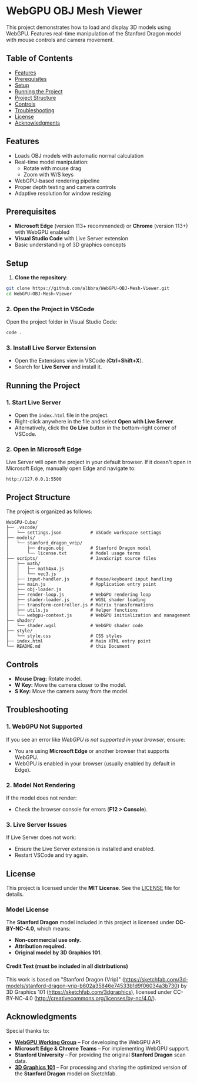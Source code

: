 # WebGPU OBJ Mesh Viewer

This project demonstrates how to load and display 3D models using WebGPU. Features real-time manipulation of the Stanford Dragon model with mouse controls and camera movement.

## Table of Contents

- [Features](#features)
- [Prerequisites](#prerequisites)
- [Setup](#setup)
- [Running the Project](#running-the-project)
- [Project Structure](#project-structure)
- [Controls](#controls)
- [Troubleshooting](#troubleshooting)
- [License](#license)
- [Acknowledgments](#acknowledgments)

## Features

- Loads OBJ models with automatic normal calculation
- Real-time model manipulation:
  - Rotate with mouse drag
  - Zoom with W/S keys
- WebGPU-based rendering pipeline
- Proper depth testing and camera controls
- Adaptive resolution for window resizing

## Prerequisites

- **Microsoft Edge** (version 113+ recommended) or **Chrome** (version 113+) with WebGPU enabled
- **Visual Studio Code** with Live Server extension
- Basic understanding of 3D graphics concepts

## Setup

1. **Clone the repository**:
```bash
git clone https://github.com/albbra/WebGPU-OBJ-Mesh-Viewer.git
cd WebGPU-OBJ-Mesh-Viewer
```

### 2. Open the Project in VSCode

Open the project folder in Visual Studio Code:

```bash
code .
```

### 3. Install Live Server Extension

- Open the Extensions view in VSCode (**Ctrl+Shift+X**).
- Search for **Live Server** and install it.

## Running the Project

### 1. Start Live Server

- Open the `index.html` file in the project.
- Right-click anywhere in the file and select **Open with Live Server**.
- Alternatively, click the **Go Live** button in the bottom-right corner of VSCode.

### 2. Open in Microsoft Edge

Live Server will open the project in your default browser. If it doesn't open in Microsoft Edge, manually open Edge and navigate to:

```
http://127.0.0.1:5500
```

## Project Structure

The project is organized as follows:

```
WebGPU-Cube/
├── .vscode/
│   └── settings.json           # VSCode workspace settings
├── models/
│   └── stanford_dragon_vrip/
│       ├── dragon.obj          # Stanford Dragon model
│       └── license.txt         # Model usage terms
├── scripts/                    # JavaScript source files
│   ├── math/
│   │   ├── math4x4.js
│   │   └── vec3.js
│   ├── input-handler.js        # Mouse/keyboard input handling
│   ├── main.js                 # Application entry point
│   ├── obj-loader.js
│   ├── render-loop.js          # WebGPU rendering loop
│   ├── shader-loader.js        # WGSL shader loading
│   ├── transform-controller.js # Matrix transformations
│   ├── utils.js                # Helper functions
│   └── webgpu-context.js       # WebGPU initialization and management
├── shader/
│   └── shader.wgsl             # WebGPU shader code
├── style/
│   └── style.css               # CSS styles
├── index.html                  # Main HTML entry point
└── README.md                   # this Document
```

## Controls

- **Mouse Drag:** Rotate model.
- **W Key:** Move the camera closer to the model.
- **S Key:** Move the camera away from the model.

## Troubleshooting

### 1. WebGPU Not Supported

If you see an error like *WebGPU is not supported in your browser*, ensure:

- You are using **Microsoft Edge** or another browser that supports WebGPU.
- WebGPU is enabled in your browser (usually enabled by default in Edge).

### 2. Model Not Rendering

If the model does not render:

- Check the browser console for errors (**F12 > Console**).

### 3. Live Server Issues

If Live Server does not work:

- Ensure the Live Server extension is installed and enabled.
- Restart VSCode and try again.

## License

This project is licensed under the **MIT License**. See the [LICENSE](LICENSE) file for details.

### Model License

The **Stanford Dragon** model included in this project is licensed under **CC-BY-NC-4.0**, which means:

- **Non-commercial use only.**
- **Attribution required.**
- **Original model by 3D Graphics 101.**

#### **Credit Text (must be included in all distributions)**

This work is based on "Stanford Dragon (Vrip)" (https://sketchfab.com/3d-models/stanford-dragon-vrip-b602a35846e74533b1d9f06034a3b730) by 3D Graphics 101 (https://sketchfab.com/3dgraphics), licensed under CC-BY-NC-4.0 (http://creativecommons.org/licenses/by-nc/4.0/).

## Acknowledgments

Special thanks to:

- **[WebGPU Working Group](https://gpuweb.github.io/gpuweb/)** – For developing the WebGPU API.  
- **Microsoft Edge & Chrome Teams** – For implementing WebGPU support.  
- **Stanford University** – For providing the original **Stanford Dragon** scan data.  
- **[3D Graphics 101](https://sketchfab.com/3dgraphics)** – For processing and sharing the optimized version of the **Stanford Dragon** model on Sketchfab.  
